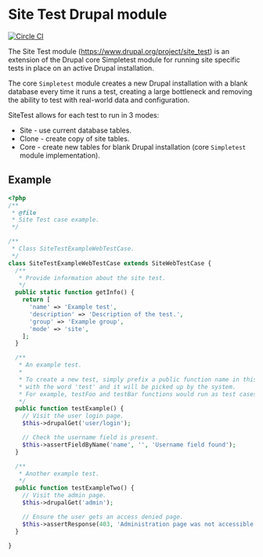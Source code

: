 # Site Test Drupal module
[![Circle CI](https://circleci.com/gh/alexdesignworks/site_test.svg?style=svg)](https://circleci.com/gh/alexdesignworks/site_test)

The Site Test module (https://www.drupal.org/project/site_test) is an extension of the Drupal core Simpletest module for running site specific tests in place on an active Drupal installation. 

The core `Simpletest` module creates a new Drupal installation with a blank database every time it runs a test, creating a large bottleneck and removing the ability to test with real-world data and configuration.

SiteTest allows for each test to run in 3 modes:

- Site - use current database tables.
- Clone - create copy of site tables.
- Core - create new tables for blank Drupal installation (core `Simpletest` module implementation).

## Example

```php
<?php
/**
 * @file
 * Site Test case example.
 */

/**
 * Class SiteTestExampleWebTestCase.
 */
class SiteTestExampleWebTestCase extends SiteWebTestCase {
  /**
   * Provide information about the site test.
   */
  public static function getInfo() {
    return [
      'name' => 'Example test',
      'description' => 'Description of the test.',
      'group' => 'Example group',
      'mode' => 'site',
    ];
  }

  /**
   * An example test.
   *
   * To create a new test, simply prefix a public function name in this class
   * with the word 'test' and it will be picked up by the system.
   * For example, testFoo and testBar functions would run as test cases.
   */
  public function testExample() {
    // Visit the user login page.
    $this->drupalGet('user/login');

    // Check the username field is present.
    $this->assertFieldByName('name', '', 'Username field found');
  }

  /**
   * Another example test.
   */
  public function testExampleTwo() {
    // Visit the admin page.
    $this->drupalGet('admin');

    // Ensure the user gets an access denied page.
    $this->assertResponse(403, 'Administration page was not accessible');
  }

}
```
